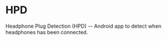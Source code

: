# HPD
Headphone Plug Detection (HPD) -- Android app to detect when headphones has been connected.



